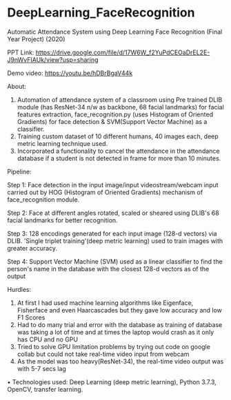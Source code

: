 # DeepLearning_FaceRecognition
Automatic Attendance System using Deep Learning Face Recognition (Final Year Project)                            (2020)

PPT Link: https://drive.google.com/file/d/17W6W_f2YuPdCEOaDrEL2E-J9nWvFIAUk/view?usp=sharing

Demo video: https://youtu.be/hDBrBgaV44k

About:
1) Automation of attendance system of a classroom using Pre trained DLIB module (has ResNet-34 n/w as backbone, 68 facial landmarks) for facial features extraction, face_recognition.py (uses Histogram of Oriented Gradients) for face detection & SVM(Support Vector Machine) as a classifier.
2) Training custom dataset of 10 different humans, 40 images each, deep metric learning technique used.
3) Incorporated a functionality to cancel the attendance in the attendance database if a student is not detected in frame for more than 10 minutes.

Pipeline:

Step 1: Face detection in the input image/input videostream/webcam input carried out by HOG (Histogram of Oriented Gradients) mechanism of face_recognition module.

Step 2: Face at different angles rotated, scaled or sheared using DLIB's 68 facial landmarks for better recognition.

Step 3: 128 encodings generated for each input image (128-d vectors) via DLIB. 'Single triplet training'(deep metric learning) used to train images with greater accuracy.

Step 4: Support Vector Machine (SVM) used as a linear classifier to find the person's name in the database with the closest 128-d vectors as of the output

Hurdles:
1) At first I had used machine learning algorithms like Eigenface, Fisherface and even Haarcascades but they gave low accuracy and low F1 Scores
2) Had to do many trial and error with the database as training of database was taking a lot of time and at times the laptop would crash as it only has CPU and no GPU
3) Tried to solve GPU limitation problems by trying out code on google collab but could not take real-time video input from webcam
4) As the model was too heavy(ResNet-34), the real-time video output was with 5-7 secs lag


•	Technologies used: Deep Learning (deep metric learning), Python 3.7.3, OpenCV, transfer learning.

